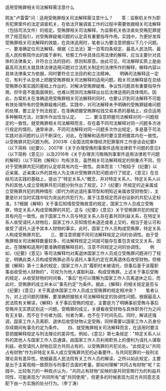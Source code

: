 适用受贿罪相关司法解释需注意什么

网友"卢雷雷"问：适用受贿罪相关司法解释需注意什么？　　答：监察机关作为职务犯罪案件的法定调查机关，在依法开展调查工作的过程中需要依据相关司法解释（包括司法文件）的规定。受贿罪相关司法解释，为监察机关依法查处受贿犯罪提供了规范指引，对受贿罪疑难问题的认定具有重要指导作用。实践中，为更好发挥受贿罪相关司法解释的效能，在具体适用时，笔者认为要注意把握以下几个问题。　　一、要准确定位司法解释。根据《立法法》第一百零四条规定，最高人民法院、最高人民检察院作出的属于审判、检察工作中具体应用法律的解释，应当主要针对具体的法律条文，并符合立法的目的、原则和原意。由此可见，司法解释实质上是由最高司法机关就具体法律适用问题对立法机关制定的法律所作的解释，解释内容以具体法律条文为依据，同时要符合立法目的和立法精神。　　明确司法解释这一定位，有利于从总体上把握受贿罪相关司法解释的适用问题。相关司法解释是在总结受贿罪办案实践的基础上作出的，对解决受贿罪疑难、争议性问题具有重要指导作用，但毕竟不能面面俱到，也难以预测司法解释出台后法律适用的具体情形。因此，办案机关在准确适用受贿罪相关司法解释的同时，也要认识到司法解释不可能有效处理所有的受贿罪疑难问题。实践中，对司法解释未予明确的受贿罪疑难问题的处理，要立足于刑法规定，在准确把握受贿罪权钱交易本质的基础上，综合运用多种解释方法，对案件作出恰当认定。　　二、要注意把握司法解释对同一问题规定的一致性。就受贿罪相关司法解释而言，存在着不同司法解释对同一问题多次进行规定的情形。通常来讲，不同司法解释对同一问题多次作出规定，多是基于司法实践对该问题的认识不断深化，对此，在理解和适用时要注意把握其内在一致性。　　以受贿罪共犯问题为例。2003年《全国法院审理经济犯罪案件工作座谈会纪要》（以下简称《纪要》）、2007年《关于办理受贿刑事案件适用法律若干问题的意见》（以下简称《意见》）以及2016年《关于办理贪污贿赂刑事案件适用法律若干问题的解释》（以下简称《解释》）均有涉及，虽然相关司法解释规定的侧重点不同，但对于受贿罪共犯问题的认定却具有内在一致性。具体而言：1.?相较于《纪要》以近亲属、近亲属以外的其他人为主体对受贿罪共犯问题进行了规定，《意见》在总结司法实践的基础上，提出了"特定关系人"概念，并对特定关系人、特定关系人以外的其他人成立受贿罪共犯问题分别作出了规定。2.?《纪要》所规定的近亲属成立受贿罪共犯的两种情形（即代为转达请托事项型和明知近亲属收受财物型），主要是针对当时实践中较为突出的共犯行为，属于注意规定而非创设新的共犯认定标准。3.?根据《解释》关于事后知情型受贿故意的规定，国家工作人员成立受贿罪，特定关系人构成受贿罪的共犯，这与《纪要》《意见》关于受贿罪共犯的规定具有内在一致性。由于国家工作人员与特定关系人存在着共同利益关系，在特定关系人收受请托人财物后，国家工作人员知情但未退还或者上交的，相当于是认可和接受了请托人送予其本人财物的事实，此时，国家工作人员构成受贿罪，特定关系人构成受贿罪共犯。　　三、要注意把握不同司法解释规定之间的协调性。由于受贿罪相关司法解释数量较多，司法解释规定之间就可能存在着包含或交叉关系，因此，在理解和适用时要准确把握解释目的，注意不同规定之间的协调性。　　例如，《纪要》《意见》等司法解释均对离退休国家工作人员成立受贿罪问题进行了规定，明确此类人员构成受贿罪必须与请托人事先约定在其离退休后收受财物。但根据《解释》第十三条的规定，国家工作人员"履职时未被请托，但事后基于该履职事由收受他人财物的"，可视为为他人谋取利益，构成受贿罪。上述关于事后受贿的规定，从收受财物的时间看，"事后"也可以理解为国家工作人员离退休之后，而此时，受贿罪的成立并未以"事先约定"为条件。据此，《解释》的相关规定是否与《纪要》《意见》关于离退休国家工作人员成立受贿罪的规定相冲突？　　笔者认为，对上述问题的理解，要准确把握相关司法解释规定的协调性问题。根据最高人民法院有关解读，《解释》关于事后受贿的规定，主要是为了明确事前受贿与事后受贿并无实质区别这一问题。受贿罪的成立，关键看收受财物与具体职务行为之间有无关联，而不在于何者为因、何者为果，也不在于时间先后。同时，解读还强调，国家工作人员离职、退休后收受财物认定受贿，同样需要以国家工作人员身份存续期间有事先约定为条件。　　四、就受贿罪相关司法解释而言，在适用时要注意把握解释规定与刑法理论的差异性。例如，《意见》第七条规定："特定关系人以外的其他人与国家工作人员通谋，由国家工作人员利用职务上的便利为请托人谋取利益，收受请托人财物后双方共同占有的，以受贿罪的共犯论处。"此规定以"共同占有财物"作为非特定关系人成立受贿罪共犯的必备要件，与共同犯罪的一般刑法理论具有差异性。依据最高人民法院有关工作人员的解读，之所以如此规定，主要是出于主客观相一致原则与刑事打击面的考量。那如何理解"共同占有财物"呢？实践中，比较有力的一种观点认为，"共同占有财物"反映的是共同受贿行为的利益共同性，可能表现为"共同所有"或"共同使用"，但更多的时候表现为双方共同意志支配下由一方实施的处分行为。（李丁涛）
